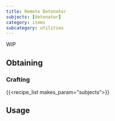 ```yaml
---
title: Remote Detonator
subjects: [detonator]
category: items
subcategory: utilities
---
```


WIP

Obtaining
---------

### Crafting
{{<recipe_list makes_param="subjects">}}

Usage
-----

